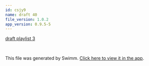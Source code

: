 ```yaml
---
id: csjy9
name: draft 40
file_version: 1.0.2
app_version: 0.9.5-5
---
```


[draft playlist 3](draft-playlist-3.p4o33.pl.sw.md)





<br/>

This file was generated by Swimm. [Click here to view it in the app](http://localhost:5000/repos/Z2l0aHViJTNBJTNBYXplcm90aGNvcmUtd290bGslM0ElM0FtYW96U3dpbW0=/docs/csjy9).